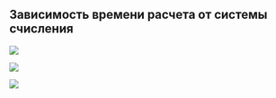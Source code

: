 ## Зависимость времени расчета от системы счисления

![](https://github.com/ShabanovR/Lessons/blob/master/3%20semester/exp_Google/rational_exp/charts/ULL.png)

![](https://github.com/ShabanovR/Lessons/blob/master/3%20semester/exp_Google/rational_exp/charts/UINT.png)

![](https://github.com/ShabanovR/Lessons/blob/master/3%20semester/exp_Google/rational_exp/charts/USHR.png)
